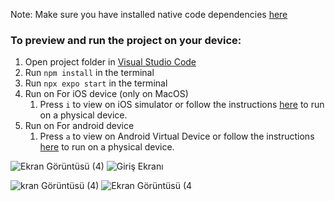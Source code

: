 Note: Make sure you have installed native code dependencies [here](https://reactnative.dev/docs/environment-setup#installing-dependencies)

### To preview and run the project on your device:
1. Open project folder in <u>Visual Studio Code</u>
2. Run  `npm install`  in the terminal
3. Run  `npx expo start`  in the terminal
4. Run on For iOS device (only on MacOS)
    1. Press  `i`  to view on iOS simulator or follow the instructions [here](https://docs.expo.dev/workflow/run-on-device/) to run on a physical device.
5. Run on For android device
    1. Press  `a`  to view on Android Virtual Device or follow the instructions [here](https://docs.expo.dev/workflow/run-on-device/) to run on a physical device.

![Ekran Görüntüsü (4)](https://github.com/emirs01/blogapp/assets/96836172/916c0748-5291-4e18-a9a7-f6eac5ba2807)
![Giriş Ekranı](https://github.com/emirs01/blogapp/assets/96836172/dd787684-caca-458d-854f-fff5ecd5155c)

![kran Görüntüsü (4)](https://github.com/emirs01/blogapp/assets/96836172/26bcec1a-42fc-46b2-9c9e-1a3df45e5ea5)
![Ekran Görüntüsü (4](https://github.com/emirs01/blogapp/assets/96836172/48275f3c-7144-44aa-b156-230886823ceb)
